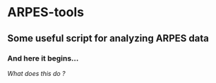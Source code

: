 # ARPES-tools
## Some useful script for analyzing ARPES data
### And here it begins...

_What does this do ?_ 

